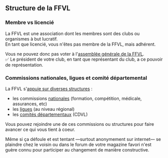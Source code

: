 <!--
S25V
Le licencié de base peut infléchir la politique fédérale :

par l'intermédiaire de son président de club pendant l'assemblée générale2

par ses lettres de réclamation dans les journaux spécialisés-6

par son action volontaire dans les diverses commissions nationales, dans son comité départemental ou sa ligue

-->

## Structure de la FFVL

### Membre vs licencié


La FFVL est une association dont les membres sont des clubs ou organismes à but lucratif.  
En tant que licencié, vous n'êtes pas membre de la FFVL, mais adhérent.


Vous ne pouvez donc pas voter à l'[assemblée générale de la FFVL](https://federation.ffvl.fr/pages/assembl-e-g-n-rale).  
✅ Le président de votre club, en tant que représentant du club, a ce pouvoir de représentation.  



### Commissions nationales, ligues et comité départemental

La FFVL s'[appuie sur diverses structures](https://federation.ffvl.fr/organisation-generale) :

- les commissions [nationales](https://federation.ffvl.fr/les-instances-nationales) (formation, compétition, médicale, assurances, etc)
- les [ligues](https://federation.ffvl.fr/les-instances-regionales) (au niveau régional)
- les [comités départementaux](https://federation.ffvl.fr/les-instances-departementales) (CDVL) 

Vous pouvez rejoindre une de ces commissions ou structures pour faire avancer ce qui vous tient à coeur.




Même si ça défoule et est tentant —surtout anonymement sur internet— se plaindre chez le voisin ou dans le forum de votre magazine favori n'est guère connu pour participer au changement de manière constructive.
